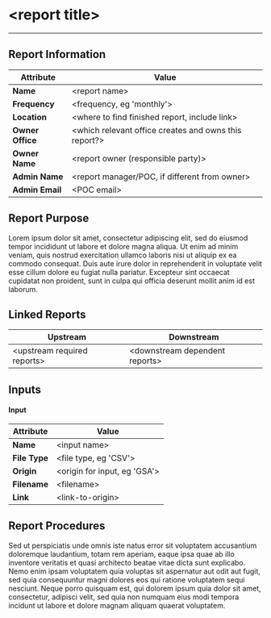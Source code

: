 # \<report title>

***
## Report Information

<div class="attribute-table" id="info-table">

Attribute | Value
--------- | ------
**Name** | \<report name>
**Frequency** | \<frequency, eg 'monthly'>
**Location** | \<where to find finished report, include link>
**Owner Office** | \<which relevant office creates and owns this report?>
**Owner Name** | \<report owner (responsible party)>
**Admin Name** | \<report manager/POC, if different from owner>
**Admin Email** | \<POC email>

</div>

## Report Purpose  
Lorem ipsum dolor sit amet, consectetur adipiscing elit, sed do eiusmod tempor incididunt ut labore et dolore magna aliqua. Ut enim ad minim veniam, quis nostrud exercitation ullamco laboris nisi ut aliquip ex ea commodo consequat. Duis aute irure dolor in reprehenderit in voluptate velit esse cillum dolore eu fugiat nulla pariatur. Excepteur sint occaecat cupidatat non proident, sunt in culpa qui officia deserunt mollit anim id est laborum.

## Linked Reports  

<div class="attribute-table" id="linked-table">

Upstream | Downstream
--- | ---
\<upstream required reports> | \<downstream dependent reports>

</div>

<div id="input-tables">

 ## Inputs  

 #### Input  

<div class="attribute-table">

Attribute | Value
--- | ---
**Name** | \<input name>
**File Type** | \<file type, eg 'CSV'>
**Origin** | \<origin for input, eg 'GSA'>
**Filename** | \<filename>
**Link** | \<link-to-origin>

</div>

</div>

## Report Procedures  
Sed ut perspiciatis unde omnis iste natus error sit voluptatem accusantium doloremque laudantium, totam rem aperiam, eaque ipsa quae ab illo inventore veritatis et quasi architecto beatae vitae dicta sunt explicabo. Nemo enim ipsam voluptatem quia voluptas sit aspernatur aut odit aut fugit, sed quia consequuntur magni dolores eos qui ratione voluptatem sequi nesciunt. Neque porro quisquam est, qui dolorem ipsum quia dolor sit amet, consectetur, adipisci velit, sed quia non numquam eius modi tempora incidunt ut labore et dolore magnam aliquam quaerat voluptatem.
